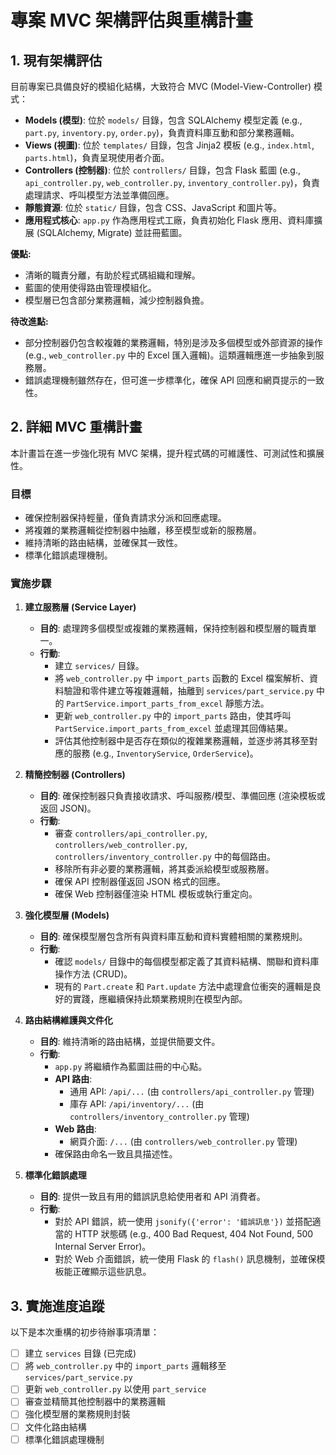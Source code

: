 # 專案 MVC 架構評估與重構計畫

## 1. 現有架構評估

目前專案已具備良好的模組化結構，大致符合 MVC (Model-View-Controller) 模式：

*   **Models (模型)**: 位於 `models/` 目錄，包含 SQLAlchemy 模型定義 (e.g., `part.py`, `inventory.py`, `order.py`)，負責資料庫互動和部分業務邏輯。
*   **Views (視圖)**: 位於 `templates/` 目錄，包含 Jinja2 模板 (e.g., `index.html`, `parts.html`)，負責呈現使用者介面。
*   **Controllers (控制器)**: 位於 `controllers/` 目錄，包含 Flask 藍圖 (e.g., `api_controller.py`, `web_controller.py`, `inventory_controller.py`)，負責處理請求、呼叫模型方法並準備回應。
*   **靜態資源**: 位於 `static/` 目錄，包含 CSS、JavaScript 和圖片等。
*   **應用程式核心**: `app.py` 作為應用程式工廠，負責初始化 Flask 應用、資料庫擴展 (SQLAlchemy, Migrate) 並註冊藍圖。

**優點:**

*   清晰的職責分離，有助於程式碼組織和理解。
*   藍圖的使用使得路由管理模組化。
*   模型層已包含部分業務邏輯，減少控制器負擔。

**待改進點:**

*   部分控制器仍包含較複雜的業務邏輯，特別是涉及多個模型或外部資源的操作 (e.g., `web_controller.py` 中的 Excel 匯入邏輯)。這類邏輯應進一步抽象到服務層。
*   錯誤處理機制雖然存在，但可進一步標準化，確保 API 回應和網頁提示的一致性。

## 2. 詳細 MVC 重構計畫

本計畫旨在進一步強化現有 MVC 架構，提升程式碼的可維護性、可測試性和擴展性。

### 目標

*   確保控制器保持輕量，僅負責請求分派和回應處理。
*   將複雜的業務邏輯從控制器中抽離，移至模型或新的服務層。
*   維持清晰的路由結構，並確保其一致性。
*   標準化錯誤處理機制。

### 實施步驟

1.  **建立服務層 (Service Layer)**
    *   **目的**: 處理跨多個模型或複雜的業務邏輯，保持控制器和模型層的職責單一。
    *   **行動**:
        *   建立 `services/` 目錄。
        *   將 `web_controller.py` 中 `import_parts` 函數的 Excel 檔案解析、資料驗證和零件建立等複雜邏輯，抽離到 `services/part_service.py` 中的 `PartService.import_parts_from_excel` 靜態方法。
        *   更新 `web_controller.py` 中的 `import_parts` 路由，使其呼叫 `PartService.import_parts_from_excel` 並處理其回傳結果。
        *   評估其他控制器中是否存在類似的複雜業務邏輯，並逐步將其移至對應的服務 (e.g., `InventoryService`, `OrderService`)。

2.  **精簡控制器 (Controllers)**
    *   **目的**: 確保控制器只負責接收請求、呼叫服務/模型、準備回應 (渲染模板或返回 JSON)。
    *   **行動**:
        *   審查 `controllers/api_controller.py`, `controllers/web_controller.py`, `controllers/inventory_controller.py` 中的每個路由。
        *   移除所有非必要的業務邏輯，將其委派給模型或服務層。
        *   確保 API 控制器僅返回 JSON 格式的回應。
        *   確保 Web 控制器僅渲染 HTML 模板或執行重定向。

3.  **強化模型層 (Models)**
    *   **目的**: 確保模型層包含所有與資料庫互動和資料實體相關的業務規則。
    *   **行動**:
        *   確認 `models/` 目錄中的每個模型都定義了其資料結構、關聯和資料庫操作方法 (CRUD)。
        *   現有的 `Part.create` 和 `Part.update` 方法中處理倉位衝突的邏輯是良好的實踐，應繼續保持此類業務規則在模型內部。

4.  **路由結構維護與文件化**
    *   **目的**: 維持清晰的路由結構，並提供簡要文件。
    *   **行動**:
        *   `app.py` 將繼續作為藍圖註冊的中心點。
        *   **API 路由**:
            *   通用 API: `/api/...` (由 `controllers/api_controller.py` 管理)
            *   庫存 API: `/api/inventory/...` (由 `controllers/inventory_controller.py` 管理)
        *   **Web 路由**:
            *   網頁介面: `/...` (由 `controllers/web_controller.py` 管理)
        *   確保路由命名一致且具描述性。

5.  **標準化錯誤處理**
    *   **目的**: 提供一致且有用的錯誤訊息給使用者和 API 消費者。
    *   **行動**:
        *   對於 API 錯誤，統一使用 `jsonify({'error': '錯誤訊息'})` 並搭配適當的 HTTP 狀態碼 (e.g., 400 Bad Request, 404 Not Found, 500 Internal Server Error)。
        *   對於 Web 介面錯誤，統一使用 Flask 的 `flash()` 訊息機制，並確保模板能正確顯示這些訊息。

## 3. 實施進度追蹤

以下是本次重構的初步待辦事項清單：

*   [ ] 建立 `services` 目錄 (已完成)
*   [ ] 將 `web_controller.py` 中的 `import_parts` 邏輯移至 `services/part_service.py`
*   [ ] 更新 `web_controller.py` 以使用 `part_service`
*   [ ] 審查並精簡其他控制器中的業務邏輯
*   [ ] 強化模型層的業務規則封裝
*   [ ] 文件化路由結構
*   [ ] 標準化錯誤處理機制
